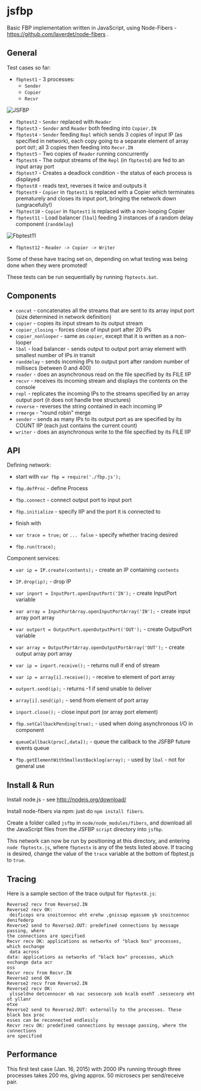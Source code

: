 jsfbp
=====

Basic FBP implementation written in JavaScript, using Node-Fibers - https://github.com/laverdet/node-fibers .

General
---

Test cases so far:

- `fbptest1` - 3 processes:
    - `Sender`
    - `Copier`
    - `Recvr`

![JSFBP](https://github.com/jpaulm/jsfbp/blob/master/docs/JSFBP.png "Simple Test Network")

- `fbptest2` - `Sender` replaced with `Reader`
- `fbptest3` - `Sender` and `Reader` both feeding into `Copier.IN`
- `fbptest4` - `Sender` feeding `Repl` which sends 3 copies of input IP (as specified in network), each copy going to a separate element of array port `OUT`; all 3 copies then feeding into `Recvr.IN`
- `fbptest5` - Two copies of `Reader` running concurrently
- `fbptest6` - The output streams of the `Repl` (in `fbptest4`) are fed to an input array port
- `fbptest7` - Creates a deadlock condition - the status of each process is displayed
- `fbptest8` - reads text, reverses it twice and outputs it
- `fbptest9` - `Copier` in `fbptest1` is replaced with a Copier which terminates prematurely and closes its input port, bringing the network down (ungracefully!)
- `fbptest10` -  `Copier` in `fbptest1` is replaced with a non-looping Copier
- `fbptest11` -  Load balancer (`lbal`) feeding 3 instances of a random delay component (`randdelay`)
  
![Fbptest11](https://github.com/jpaulm/jsfbp/blob/master/docs/Fbptest11.png "Diagram of fbptest11 above")

- `fbptest12` -  `Reader -> Copier -> Writer`
 
Some of these have tracing set on, depending on what testing was being done when they were promoted!

These tests can be run sequentially by running `fbptests.bat`.
 
Components
---

- `concat`  - concatenates all the streams that are sent to its array input port (size determined in network definition) 
- `copier`  - copies its input stream to its output stream
- `copier_closing` - forces close of input port after 20 IPs
- `copier_nonlooper` - same as `copier`, except that it is written as a non-looper
- `lbal`    - load balancer - sends output to output port array element with smallest number of IPs in transit
- `randdelay` - sends incoming IPs to output port after random number of millisecs (between 0 and 400)
- `reader`  - does an asynchronous read on the file specified by its FILE IIP 
- `recvr`   - receives its incoming stream and displays the contents on the console 
- `repl`    - replicates the incoming IPs to the streams specified by an array output port (it does not handle tree structures)
- `reverse` - reverses the string contained in each incoming IP
- `rrmerge` - "round robin" merge 
- `sender`  - sends as many IPs to its output port as are specified by its COUNT IIP (each just contains the current count)
- `writer`  - does an asynchronous write to the file specified by its FILE IIP 

 
API
---
Defining network:
- start with `var fbp = require('./fbp.js');`
- `fbp.defProc` - define Process
- `fbp.connect` - connect output port to input port
- `fbp.initialize` - specify IIP and the port it is connected to
 
- finish with
- `var trace = true;`  or `... false` - specify whether tracing desired
- `fbp.run(trace);`
  
Component services:
- `var ip = IP.create(contents);` - create an IP containing `contents`
- `IP.drop(ip);` - drop IP
  
- `var inport = InputPort.openInputPort('IN');` - create InputPort variable  
- `var array = InputPortArray.openInputPortArray('IN');` - create input array port array
- `var outport = OutputPort.openOutputPort('OUT');` - create OutputPort variable 
- `var array = OutputPortArray.openOutputPortArray('OUT');` - create output array port array   
  
- `var ip = inport.receive();` - returns null if end of stream 
- `var ip = array[i].receive();` - receive to element of port array
- `outport.send(ip);` - returns -1 if send unable to deliver
- `array[i].send(ip);` - send from element of port array
- `inport.close();` - close input port (or array port element)
  
-  `fbp.setCallbackPending(true);` - used when doing asynchronous I/O in component
-  `queueCallback(proc[,data]);` - queue the callback to the JSFBP future events queue
-  `fbp.getElementWithSmallestBacklog(array);` - used by `lbal` - not for general use

Install & Run
---

Install node.js - see http://nodejs.org/download/

Install node-fibers via npm: just do `npm install fibers`.

Create a folder called `jsfbp` in `node/node_modules/fibers`, and download all the JavaScript files from the JSFBP `script` directory into `jsfbp`.

This network can now be run by positioning at this directory, and entering `node fbptestx.js`, where `fbptestx` is any of the tests listed above.  If tracing is desired, change the value of the `trace` variable at the bottom of fbptest.js to `true`.

Tracing
---

Here is a sample section of the trace output for `fbptest8.js`:
```
Reverse2 recv from Reverse2.IN
Reverse2 recv OK:
 deificeps era snoitcennoc eht erehw ,gnissap egassem yb snoitcennoc denifederp
Reverse2 send to Reverse2.OUT: predefined connections by message passing, where
the connections are specified
Recvr recv OK: applications as networks of "black box" processes, which exchange
 data across
data: applications as networks of "black box" processes, which exchange data acr
oss
Recvr recv from Recvr.IN
Reverse2 send OK
Reverse2 recv from Reverse2.IN
Reverse2 recv OK:
 ylsseldne detcennocer eb nac sessecorp xob kcalb esehT .sessecorp eht ot yllanr
etxe
Reverse2 send to Reverse2.OUT: externally to the processes. These black box proc
esses can be reconnected endlessly
Recvr recv OK: predefined connections by message passing, where the connections
are specified
```

Performance
---

This first test case (Jan. 16, 2015) with 2000 IPs running through three processes takes 200 ms, giving approx. 50 microsecs per send/receive pair.  

